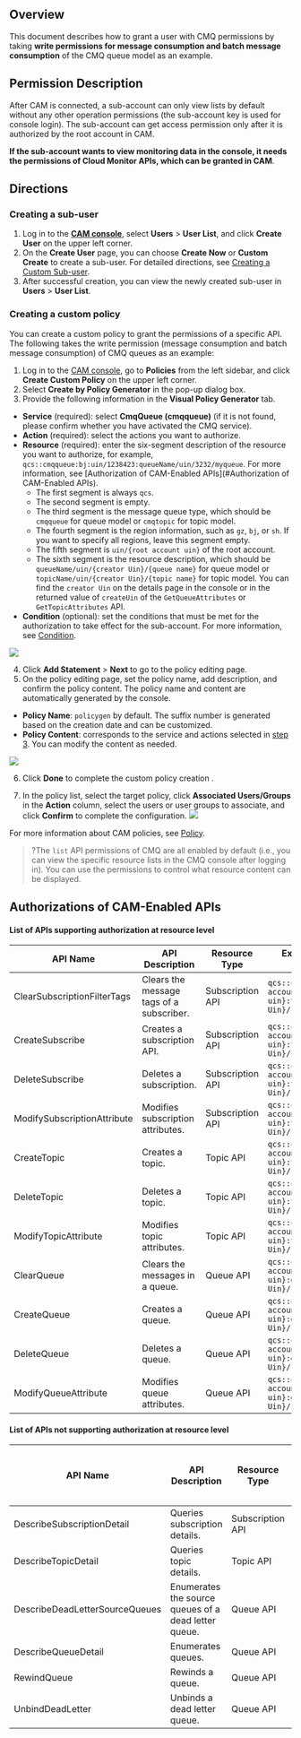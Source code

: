 ## Overview

This document describes how to grant a user with CMQ permissions by taking **write permissions for message consumption and batch message consumption** of the CMQ queue model as an example.

## Permission Description

After CAM is connected, a sub-account can only view lists by default without any other operation permissions (the sub-account key is used for console login). The sub-account can get access permission only after it is authorized by the root account in CAM.


**If the sub-account wants to view monitoring data in the console, it needs the permissions of Cloud Monitor APIs, which can be granted in CAM**.


## Directions

### Creating a sub-user

1. Log in to the **[CAM console](https://console.cloud.tencent.com/cam)**, select **Users** > **User List**, and click **Create User** on the upper left corner.
2. On the **Create User** page, you can choose **Create Now** or **Custom Create** to create a sub-user. For detailed directions, see [Creating a Custom Sub-user](https://intl.cloud.tencent.com/document/product/598/13674).
3. After successful creation, you can view the newly created sub-user in **Users** > **User List**.


### Creating a custom policy

You can create a custom policy to grant the permissions of a specific API. The following takes the write permission (message consumption and batch message consumption) of CMQ queues as an example:

1. Log in to the [CAM console](https://console.cloud.tencent.com/cam/policy), go to **Policies** from the left sidebar, and click **Create Custom Policy** on the upper left corner.
2. Select **Create by Policy Generator** in the pop-up dialog box.
3. Provide the following information in the **Visual Policy Generator** tab.[](id:step3)
  - **Service** (required): select **CmqQueue (cmqqueue)** (if it is not found, please confirm whether you have activated the CMQ service).
  - **Action** (required): select the actions you want to authorize.
  - **Resource** (required): enter the six-segment description of the resource you want to authorize, for example, `qcs::cmqqueue:bj:uin/1238423:queueName/uin/3232/myqueue`. For more information, see [Authorization of CAM-Enabled APIs](#Authorization of CAM-Enabled APIs).
    - The first segment is always `qcs`.
    - The second segment is empty.
    - The third segment is the message queue type, which should be `cmqqueue` for queue model or `cmqtopic` for topic model.
    - The fourth segment is the region information, such as `gz`, `bj`, or `sh`. If you want to specify all regions, leave this segment empty.
    - The fifth segment is `uin/{root account uin}` of the root account.
    - The sixth segment is the resource description, which should be `queueName/uin/{creator Uin}/{queue name}` for queue model or `topicName/uin/{creator Uin}/{topic name}` for topic model. You can find the `creator Uin` on the details page in the console or in the returned value of `createUin` of the `GetQueueAttributes` or `GetTopicAttributes` API.
  - **Condition** (optional): set the conditions that must be met for the authorization to take effect for the sub-account. For more information, see [Condition](https://intl.cloud.tencent.com/document/product/598/10608).

 ![](https://main.qcloudimg.com/raw/0d76bb4ade99b83b0ca2093561e11b5f.png)

4. Click **Add Statement** > **Next** to go to the policy editing page.
5. On the policy editing page, set the policy name, add description, and confirm the policy content. The policy name and content are automatically generated by the console.
  - **Policy Name**: `policygen` by default. The suffix number is generated based on the creation date and can be customized.
  - **Policy Content**: corresponds to the service and actions selected in [step 3](#step3). You can modify the content as needed.

 ![](https://main.qcloudimg.com/raw/f7618d543db73c39486aac93a6bfe9f0.png)

6. Click **Done** to complete the custom policy creation .

7. In the policy list, select the target policy, click **Associated Users/Groups** in the **Action** column, select the users or user groups to associate, and click **Confirm** to complete the configuration.
 ![](https://main.qcloudimg.com/raw/a56517e94b4e06badb6e76b5eedc63ad.png)

For more information about CAM policies, see [Policy](https://intl.cloud.tencent.com/document/product/598/10601).

>?The `list` API permissions of CMQ are all enabled by default (i.e., you can view the specific resource lists in the CMQ console after logging in). You can use the permissions to control what resource content can be displayed.

<span id="Authorizations of CAM-Enabled APIs"></span>
## Authorizations of CAM-Enabled APIs

#### List of APIs supporting authorization at resource level

| API Name | API Description | Resource Type | Example of Resource Six-Segment Description |
| --------------------------- | -------------------- | ------------ | ------------------------------------------------------------ |
| ClearSubscriptionFilterTags | Clears the message tags of a subscriber. | Subscription API | `qcs::cmqqueue:$region:uin/{root account uin}:topicName/uin/{creator Uin}/{topic name}` |
| CreateSubscribe | Creates a subscription API. | Subscription API | `qcs::cmqqueue:$region:uin/{root account uin}:topicName/uin/{creator Uin}/{topic name}` |
| DeleteSubscribe | Deletes a subscription. | Subscription API | `qcs::cmqqueue:$region:uin/{root account uin}:topicName/uin/{creator Uin}/{topic name}` |
| ModifySubscriptionAttribute | Modifies subscription attributes. | Subscription API | `qcs::cmqqueue:$region:uin/{root account uin}:topicName/uin/{creator Uin}/{topic name}` |
| CreateTopic | Creates a topic. | Topic API | `qcs::cmqqueue:$region:uin/{root account uin}:topicName/uin/{creator Uin}/{topic name}` |
| DeleteTopic | Deletes a topic. | Topic API | `qcs::cmqqueue:$region:uin/{root account uin}:topicName/uin/{creator Uin}/{topic name}` |
| ModifyTopicAttribute | Modifies topic attributes. | Topic API | `qcs::cmqqueue:$region:uin/{root account uin}:topicName/uin/{creator Uin}/{topic name}` |
| ClearQueue | Clears the messages in a queue. | Queue API | `qcs::cmqqueue:$region:uin/{root account uin}:queueName/uin/{creator Uin}/{queue name}` |
| CreateQueue | Creates a queue. | Queue API | `qcs::cmqqueue:$region:uin/{root account uin}:queueName/uin/{creator Uin}/{queue name}` |
| DeleteQueue | Deletes a queue. | Queue API | `qcs::cmqqueue:$region:uin/{root account uin}:queueName/uin/{creator Uin}/{queue name}` |
| ModifyQueueAttribute | Modifies queue attributes. | Queue API | `qcs::cmqqueue:$region:uin/{root account uin}:queueName/uin/{creator Uin}/{queue name}` |

#### List of APIs not supporting authorization at resource level

| API Name | API Description | Resource Type | Example of Resource Six-Segment Description |
| ------------------------------ | ------------------ | ------------ | -------------- |
| DescribeSubscriptionDetail | Queries subscription details. | Subscription API | `*` |
| DescribeTopicDetail | Queries topic details. | Topic API | `*` |
| DescribeDeadLetterSourceQueues | Enumerates the source queues of a dead letter queue. | Queue API | `*` |
| DescribeQueueDetail | Enumerates queues. | Queue API | `*` |
| RewindQueue | Rewinds a queue. | Queue API | `*` |
| UnbindDeadLetter | Unbinds a dead letter queue. | Queue API | `*` |

